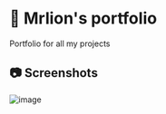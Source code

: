 # 🦁 Mrlion's portfolio

Portfolio for all my projects

## 📷 Screenshots

![image](https://github.com/L0stedMrlion/portfolio/assets/87368344/382c7af0-be5b-438d-b86d-75e1fa0d15c0)
